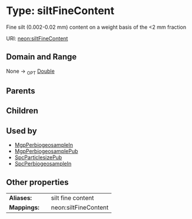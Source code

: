 
# Type: siltFineContent


Fine silt (0.002-0.02 mm) content on a weight basis of the <2 mm fraction

URI: [neon:siltFineContent](https://data.neonscience.org/siltFineContent)


## Domain and Range

None ->  <sub>OPT</sub> [Double](types/Double.md)

## Parents


## Children


## Used by

 * [MgpPerbiogeosampleIn](MgpPerbiogeosampleIn.md)
 * [MgpPerbiogeosamplePub](MgpPerbiogeosamplePub.md)
 * [SpcParticlesizePub](SpcParticlesizePub.md)
 * [SpcPerbiogeosampleIn](SpcPerbiogeosampleIn.md)

## Other properties

|  |  |  |
| --- | --- | --- |
| **Aliases:** | | silt fine content |
| **Mappings:** | | neon:siltFineContent |

